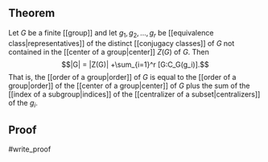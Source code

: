 ## Theorem
Let $G$ be a finite [[group]] and let $g_1,g_2,\dots, g_r$ be [[equivalence class|representatives]] of the distinct [[conjugacy classes]] of $G$ not contained in the [[center of a group|center]] $Z(G)$ of $G$. Then $$|G| = |Z(G)| +\sum_{i=1}^r [G:C_G(g_i)].$$ That is, the [[order of a group|order]] of $G$ is equal to the [[order of a group|order]] of the [[center of a group|center]] of $G$ plus the sum of the [[index of a subgroup|indices]] of the [[centralizer of a subset|centralizers]] of the $g_i$.
## Proof
#write_proof 